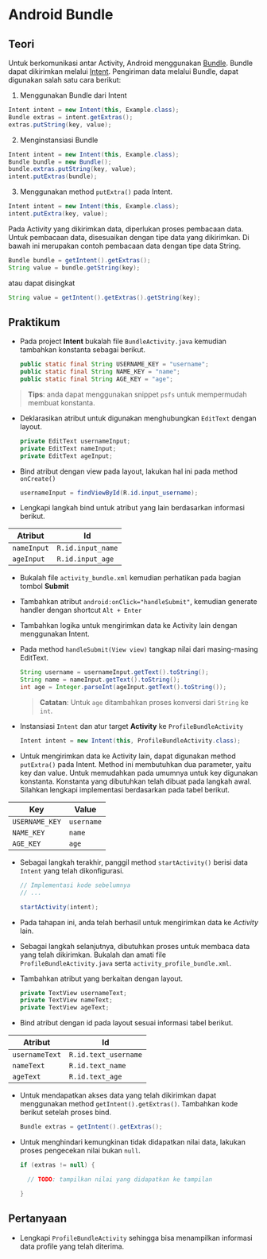 # Android Bundle

## Teori

Untuk berkomunikasi antar Activity, Android menggunakan
[Bundle](https://developer.android.com/reference/android/os/Bundle). Bundle
dapat dikirimkan melalui
[Intent](https://developer.android.com/reference/android/content/Intent).
Pengiriman data melalui Bundle, dapat digunakan salah satu cara berikut:

1. Menggunakan Bundle dari Intent

```java
Intent intent = new Intent(this, Example.class);
Bundle extras = intent.getExtras();
extras.putString(key, value);
```

2. Menginstansiasi Bundle

```java
Intent intent = new Intent(this, Example.class);
Bundle bundle = new Bundle();
bundle.extras.putString(key, value);
intent.putExtras(bundle);
```

3. Menggunakan method `putExtra()` pada Intent.

```java
Intent intent = new Intent(this, Example.class);
intent.putExtra(key, value);
```

Pada Activity yang dikirimkan data, diperlukan proses pembacaan data. Untuk
pembacaan data, disesuaikan dengan tipe data yang dikirimkan. Di bawah ini
merupakan contoh pembacaan data dengan tipe data String.

```java
Bundle bundle = getIntent().getExtras();
String value = bundle.getString(key);
```

atau dapat disingkat

```java
String value = getIntent().getExtras().getString(key);
```

## Praktikum

- Pada project **Intent** bukalah file `BundleActivity.java` kemudian tambahkan
 konstanta sebagai berikut.

  ```java
  public static final String USERNAME_KEY = "username";
  public static final String NAME_KEY = "name";
  public static final String AGE_KEY = "age";
  ```

 > **Tips**: anda dapat menggunakan snippet `psfs` untuk mempermudah membuat
 > konstanta.

- Deklarasikan atribut untuk digunakan menghubungkan `EditText` dengan layout.

  ```java
  private EditText usernameInput;
  private EditText nameInput;
  private EditText ageInput;
  ```

- Bind atribut dengan view pada layout, lakukan hal ini pada method `onCreate()`

  ```java
  usernameInput = findViewById(R.id.input_username);
  ```

- Lengkapi langkah bind untuk atribut yang lain berdasarkan informasi berikut.

| Atribut     | Id                |
| ---         | ---               |
| `nameInput` | `R.id.input_name` |
| `ageInput`  | `R.id.input_age`  |

- Bukalah file `activity_bundle.xml` kemudian perhatikan pada bagian tombol
 **Submit**

- Tambahkan atribut `android:onClick="handleSubmit"`, kemudian generate handler
 dengan shortcut `Alt + Enter`
- Tambahkan logika untuk mengirimkan data ke Activity lain dengan menggunakan
 Intent.
- Pada method `handleSubmit(View view)` tangkap nilai dari masing-masing
 EditText.

  ```java
  String username = usernameInput.getText().toString();
  String name = nameInput.getText().toString();
  int age = Integer.parseInt(ageInput.getText().toString());
  ```

  > **Catatan**: Untuk `age` ditambahkan proses konversi dari `String` ke `int`.

- Instansiasi `Intent` dan atur target **Activity** ke `ProfileBundleActivity`

  ```java
  Intent intent = new Intent(this, ProfileBundleActivity.class);
  ```

- Untuk mengirimkan data ke Activity lain, dapat digunakan method `putExtra()`
 pada Intent. Method ini membutuhkan dua parameter, yaitu key dan value. Untuk
 memudahkan pada umumnya untuk key digunakan konstanta. Konstanta yang
 dibutuhkan telah dibuat pada langkah awal. Silahkan lengkapi implementasi
 berdasarkan pada tabel berikut.

| Key            | Value      |
| ---            | ---        |
| `USERNAME_KEY` | `username` |
| `NAME_KEY`     | `name`     |
| `AGE_KEY`      | `age`      |

- Sebagai langkah terakhir, panggil method `startActivity()` berisi data `Intent` yang telah dikonfigurasi.

  ```java
  // Implementasi kode sebelumnya
  // ...

  startActivity(intent);
  ```

- Pada tahapan ini, anda telah berhasil untuk mengirimkan data ke *Activity*
 lain.

- Sebagai langkah selanjutnya, dibutuhkan proses untuk membaca data yang telah
 dikirimkan. Bukalah dan amati file `ProfileBundleActivity.java` serta
 `activity_profile_bundle.xml`.

- Tambahkan atribut yang berkaitan dengan layout.

  ```java
  private TextView usernameText;
  private TextView nameText;
  private TextView ageText;
  ```

- Bind atribut dengan id pada layout sesuai informasi tabel berikut.

| Atribut        | Id                   |
| ---            | ---                  |
| `usernameText` | `R.id.text_username` |
| `nameText`     | `R.id.text_name`     |
| `ageText`      | `R.id.text_age`      |

- Untuk mendapatkan akses data yang telah dikirimkan dapat menggunakan method
 `getIntent().getExtras()`. Tambahkan kode berikut setelah proses bind.

  ```java
  Bundle extras = getIntent().getExtras();
  ```

- Untuk menghindari kemungkinan tidak didapatkan nilai data, lakukan proses
 pengecekan nilai bukan `null`.

  ```java
  if (extras != null) {

    // TODO: tampilkan nilai yang didapatkan ke tampilan

  }
  ```

## Pertanyaan

- Lengkapi `ProfileBundleActivity` sehingga bisa menampilkan informasi data
 profile yang telah diterima.
